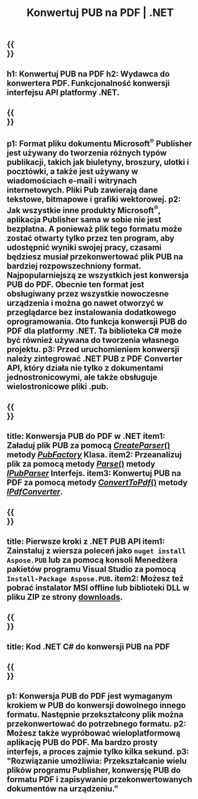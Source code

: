 ﻿---
translation: true
template: /_templates/conversion-child-net.md
title: Konwertuj PUB na PDF | .NET
description: Konwertuj PUB na PDF za pomocą .NET API na dowolnej platformie. Funkcjonalność konwersji wydawców, którą można łatwo zintegrować z Twoim rozwiązaniem.
url: /net/conversion/pub-to-pdf/
metakeywords: pub to pdf net, konwersja pub to pdf net, konwerter pub to pdf c#, konwersja pub to pdf c#, pub to pdf c#
family: pub
platformtag: net
feature: conversion
---

{{<section banner>}}
---
h1: Konwertuj PUB na PDF
h2: Wydawca do konwertera PDF. Funkcjonalność konwersji interfejsu API platformy .NET.
---

{{<section overview>}}
---
p1: Format pliku dokumentu Microsoft<sup>®</sup> Publisher jest używany do tworzenia różnych typów publikacji, takich jak biuletyny, broszury, ulotki i pocztówki, a także jest używany w wiadomościach e-mail i witrynach internetowych. Pliki Pub zawierają dane tekstowe, bitmapowe i grafiki wektorowej.
p2: Jak wszystkie inne produkty Microsoft<sup>®</sup>, aplikacja Publisher sama w sobie nie jest bezpłatna. A ponieważ plik tego formatu może zostać otwarty tylko przez ten program, aby udostępnić wyniki swojej pracy, czasami będziesz musiał przekonwertować plik PUB na bardziej rozpowszechniony format. Najpopularniejszą ze wszystkich jest konwersja PUB do PDF. Obecnie ten format jest obsługiwany przez wszystkie nowoczesne urządzenia i można go nawet otworzyć w przeglądarce bez instalowania dodatkowego oprogramowania. Oto funkcja konwersji PUB do PDF dla platformy .NET. Ta biblioteka C# może być również używana do tworzenia własnego projektu.
p3: Przed uruchomieniem konwersji należy zintegrować .NET PUB z PDF Converter API, który działa nie tylko z dokumentami jednostronicowymi, ale także obsługuje wielostronicowe pliki .pub.
---

{{<section feature1>}}
---
title: Konwersja PUB do PDF w .NET
item1: Załaduj plik PUB za pomocą [*CreateParser*()](https://reference.aspose.com/pub/net/aspose.pub/pubfactory//methods/createparser/index) metody [*PubFactory*](https://reference.aspose.com/pub/net/aspose.pub/pubfactory/) Klasa.
item2: Przeanalizuj plik za pomocą metody [*Parse*()](https://reference.aspose.com/pub/net/aspose.pub/ipubparser//methods/parse) metody [*IPubParser*](https://reference.aspose.com/pub/net/aspose.pub/ipubparser/) Interfejs.
item3: Konwertuj PUB na PDF za pomocą metody [*ConvertToPdf*()](https://reference.aspose.com/pub/net/aspose.pub/ipdfconverter//methods/converttopdf) metody [*IPdfConverter*](https://reference.aspose.com/pub/net/aspose.pub/ipdfconverter/).
---

{{<section feature2>}}
---
title: Pierwsze kroki z .NET PUB API
item1: Zainstaluj z wiersza poleceń jako ```nuget install Aspose.PUB``` lub za pomocą konsoli Menedżera pakietów programu Visual Studio za pomocą ```Install-Package Aspose.PUB```.
item2: Możesz też pobrać instalator MSI offline lub biblioteki DLL w pliku ZIP ze strony [downloads](https://releases.aspose.com/pub/net/).
---

{{<section codeexample>}}
---
title: Kod .NET C# do konwersji PUB na PDF
---

{{<section summary>}}
---
p1: Konwersja PUB do PDF jest wymaganym krokiem w PUB do konwersji dowolnego innego formatu. Następnie przekształcony plik można przekonwertować do potrzebnego formatu.
p2: Możesz także wypróbować wieloplatformową aplikację PUB do PDF. Ma bardzo prosty interfejs, a proces zajmie tylko kilka sekund.
p3: "Rozwiązanie umożliwia: Przekształcanie wielu plików programu Publisher, konwersję PUB do formatu PDF i zapisywanie przekonwertowanych dokumentów na urządzeniu."
---
